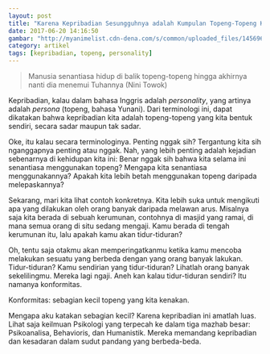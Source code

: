 ```yaml
---
layout: post
title: "Karena Kepribadian Sesungguhnya adalah Kumpulan Topeng-Topeng Kita"
date: 2017-06-20 14:16:50
gambar: "http://myanimelist.cdn-dena.com/s/common/uploaded_files/1456968363-b162b20256121c4b099b741995b2ce4b.jpeg"
category: artikel
tags: [kepribadian, topeng, personality]
---
```


> Manusia senantiasa hidup di balik topeng-topeng hingga akhirnya nanti dia menemui Tuhannya (Nini Towok)

Kepribadian, kalau dalam bahasa Inggris adalah _personality_, yang artinya adalah _persona_ (topeng, bahasa Yunani). Dari terminologi ini, dapat dikatakan bahwa kepribadian kita adalah topeng-topeng yang kita bentuk sendiri, secara sadar maupun tak sadar.

Oke, itu kalau secara terminologinya. Penting nggak sih? Tergantung kita sih nganggapnya penting atau nggak. Nah, yang lebih penting adalah kejadian sebenarnya di kehidupan kita ini: Benar nggak sih bahwa kita selama ini senantiasa menggunakan topeng? Mengapa kita senantiasa menggunakannya? Apakah kita lebih betah menggunakan topeng daripada melepaskannya?

Sekarang, mari kita lihat contoh konkretnya. Kita lebih suka untuk mengikuti apa yang dilakukan oleh orang banyak daripada melawan arus. Misalnya saja kita berada di sebuah kerumunan, contohnya di masjid yang ramai, di mana semua orang di situ sedang mengaji. Kamu berada di tengah kerumunan itu, lalu apakah kamu akan tidur-tiduran?

Oh, tentu saja otakmu akan memperingatkanmu ketika kamu mencoba melakukan sesuatu yang berbeda dengan yang orang banyak lakukan. Tidur-tiduran? Kamu sendirian yang tidur-tiduran? Lihatlah orang banyak sekelilingmu. Mereka lagi ngaji. Aneh kan kalau tidur-tiduran sendiri? Itu namanya konformitas.

Konformitas: sebagian kecil topeng yang kita kenakan.

Mengapa aku katakan sebagian kecil? Karena kepribadian ini amatlah luas. Lihat saja keilmuan Psikologi yang terpecah ke dalam tiga mazhab besar: Psikoanalisa, Behavioris, dan Humanistik. Mereka memandang kepribadian dan kesadaran dalam sudut pandang yang berbeda-beda.
